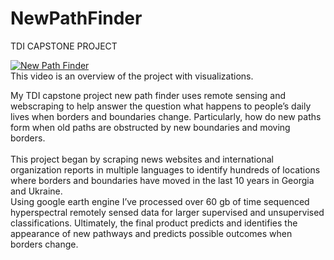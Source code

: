 # NewPathFinder
TDI CAPSTONE PROJECT

[![New Path Finder](https://img.youtube.com/vi/R4yNkrw5huM/0.jpg)](https://www.youtube.com/watch?v=R4yNkrw5huM "New Path Finder")
<br>
This video is an overview of the project with visualizations.


My TDI capstone project new path finder uses remote sensing and webscraping to help answer the question what happens to people’s daily lives when borders and boundaries change.  Particularly, how do new paths form when old paths are obstructed by new boundaries and moving borders.  
<br>
This project began by scraping news websites and international organization reports in multiple languages to identify hundreds of locations where borders and boundaries have moved in the last 10 years in Georgia and Ukraine. 
<br>
Using google earth engine I’ve processed over 60 gb of time sequenced hyperspectral remotely sensed data for larger supervised and unsupervised classifications.  Ultimately, the final product predicts and identifies the appearance of new pathways and predicts possible outcomes when borders change. 
